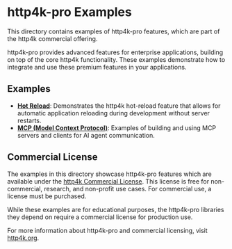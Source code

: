 # http4k-pro Examples

This directory contains examples of http4k-pro features, which are part of the http4k commercial offering.

http4k-pro provides advanced features for enterprise applications, building on top of the core http4k functionality. These examples demonstrate how to integrate and use these premium features in your applications.

## Examples

- **[Hot Reload](./hot-reload)**: Demonstrates the http4k hot-reload feature that allows for automatic application reloading during development without server restarts.
- **[MCP (Model Context Protocol)](./mcp)**: Examples of building and using MCP servers and clients for AI agent communication.

## Commercial License

The examples in this directory showcase http4k-pro features which are available under the [http4k Commercial License](https://www.http4k.org/commercial-license/). This license is free for non-commercial, research, and non-profit use cases. For commercial use, a license must be purchased.

While these examples are for educational purposes, the http4k-pro libraries they depend on require a commercial license for production use.

For more information about http4k-pro and commercial licensing, visit [http4k.org](https://www.http4k.org).
